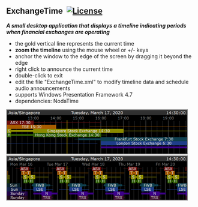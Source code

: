 ## ExchangeTime&nbsp;&nbsp;[![License](https://img.shields.io/badge/license-Apache%202.0-7755BB.svg)](https://opensource.org/licenses/Apache-2.0)

***A small desktop application that displays a timeline indicating periods when financial exchanges are operating***
- the gold vertical line represents the current time
- **zoom the timeline** using the mouse wheel or +/- keys
- anchor the window to the edge of the screen by dragging it beyond the edge
- right click to announce the current time
- double-click to exit
- edit the file "ExchangeTime.xml" to modify timeline data and schedule audio announcements
- supports Windows Presentation Framework 4.7
- dependencies: NodaTime

<img src="/Screencap2.png" width="484" height="120">
<img src="/Screencap1.png" width="484" height="120">
